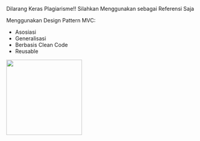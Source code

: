 Dilarang Keras Plagiarisme!!
Silahkan Menggunakan sebagai Referensi Saja

Menggunakan Design Pattern MVC:
- Asosiasi
- Generalisasi
- Berbasis Clean Code
- Reusable


<img src="https://github.com/RadBile2022/GithubUser-Dicoding/blob/ss_aplikasi" width="200" align="left">

